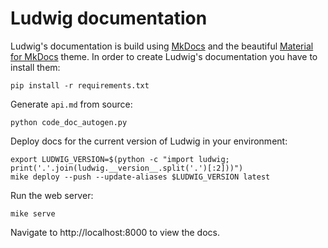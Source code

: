 Ludwig documentation
====================

Ludwig's documentation is build using [MkDocs](https://www.mkdocs.org/) and the beautiful [Material for MkDocs](https://squidfunk.github.io/mkdocs-material/) theme.
In order to create Ludwig's documentation you have to install them:

```
pip install -r requirements.txt
```

Generate `api.md` from source:

```
python code_doc_autogen.py
```

Deploy docs for the current version of Ludwig in your environment:

```
export LUDWIG_VERSION=$(python -c "import ludwig; print('.'.join(ludwig.__version__.split('.')[:2]))")
mike deploy --push --update-aliases $LUDWIG_VERSION latest
```

Run the web server:

```
mike serve
```

Navigate to http://localhost:8000 to view the docs.
